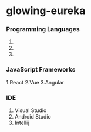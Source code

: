# glowing-eureka

### Programming Languages

1.
2.
3.

### JavaScript Frameworks

1.React
2.Vue
3.Angular

### IDE

1. Visual Studio
2. Android Studio
3. Intellij
